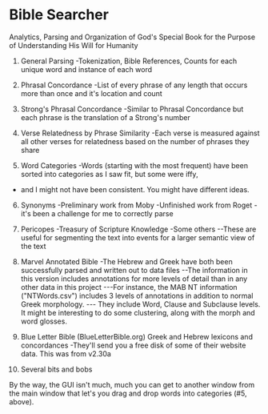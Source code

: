 # Bible Searcher
Analytics, Parsing and Organization of God's Special Book for the Purpose of Understanding His Will for Humanity

1. General Parsing
-Tokenization, Bible References, Counts for each unique word and instance of each word

2. Phrasal Concordance
-List of every phrase of any length that occurs more than once and it's location and count

3. Strong's Phrasal Concordance
-Similar to Phrasal Concordance but each phrase is the translation of a Strong's number

4. Verse Relatedness by Phrase Similarity
-Each verse is measured against all other verses for relatedness based on the number of phrases they share

5. Word Categories
-Words (starting with the most frequent) have been sorted into categories as I saw fit, but some were iffy,
- and I might not have been consistent. You might have different ideas.

6. Synonyms
-Preliminary work from Moby
-Unfinished work from Roget - it's been a challenge for me to correctly parse

7. Pericopes
-Treasury of Scripture Knowledge
-Some others
--These are useful for segmenting the text into events for a larger semantic view of the text

8. Marvel Annotated Bible
-The Hebrew and Greek have both been successfully parsed and written out to data files
--The information in this version includes annotations for more levels of detail than in any other data in this project
---For instance, the MAB NT information ("NTWords.csv") includes 3 levels of annotations in addition to normal Greek morphology.
--- They include Word, Clause and Subclause levels. It might be interesting to do some clustering, along with the morph and word glosses.

9. Blue Letter Bible (BlueLetterBible.org) Greek and Hebrew lexicons and concordances
-They'll send you a free disk of some of their website data. This was from v2.30a

10. Several bits and bobs

By the way, the GUI isn't much, much you can get to another window from the main window that let's you drag and drop words into categories (#5, above).
